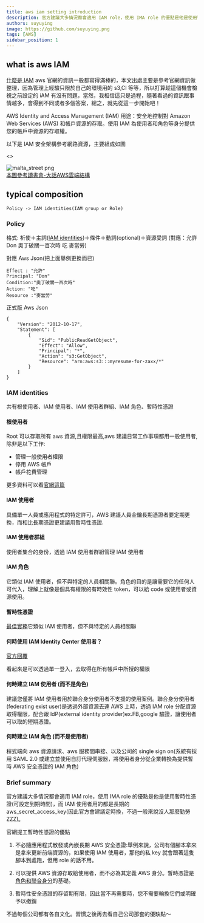 ```yaml
---
title: aws iam setting introduction
description: 官方建議大多情況都會適用 IAM role，使用 IMA role 的優點是他是使用暫時性憑證(可設定到期時間)，而 IAM 使用者用的都是長期的 aws_secret_access_key(因此官方會建議定時換，不過一般來說沒人那麼勤勞 ZZZ)。
authors: suyuying
image: https://github.com/suyuying.png
tags: [AWS]
sidebar_position: 1
---
```


## what is aws IAM

[什麼是 IAM](https://docs.aws.amazon.com/zh_tw/IAM/latest/UserGuide/service_code_examples.html) aws 官網的資訊一般都寫得滿棒的，本文出處主要是參考官網資訊做整理，因為管理上經驗只限於自己的環境用的 s3,CI 等等，所以打算趁這個機會檢視之前設定的 iAM 有沒有問題，當然，我相信這只是過程，隨著看過的資訊跟事情越多，會得到不同或者多個答案，總之，就先從這一步開始吧！

AWS Identity and Access Management (IAM) 用途：安全地控制對 Amazon Web Services (AWS) 和帳戶資源的存取。使用 IAM 為使用者和角色等身分提供您的帳戶中資源的存取權。

<!--truncate-->

以下是 IAM 安全架構參考網路資源，主要組成如圖

<>

  <div style={{ display: "flex", justifyContent: "center" }}>
    <img
      src={require("./iam-structure.png").default}
      alt="malta_street png"
    />
    
  </div>
  <div className="text-center"><a href="https://hackmd.io/@study-group-aws-book/HkhQ2BlRP" target="_blank" >本圖參考讀書會-大話AWS雲端結構
</a></div>
</>

## typical composition

```
Policy -> IAM identities(IAM group or Role)
```

### Policy

格式: 祈使＋主詞([IAM identities](#iam-identities))＋條件＋動詞(optional)＋資源受詞 (對應：允許 Don 奧丁破關一百次時 吃 麥當勞)

對應 Aws Json(把上面舉例更換而已)

```
Effect : "允許"
Principal: "Don"
Condition:"奧丁破關一百次時"
Action: "吃"
Resource :"麥當勞"
```

正式版 Aws Json

```
{
    "Version": "2012-10-17",
    "Statement": [
        {
            "Sid": "PublicReadGetObject",
            "Effect": "Allow",
            "Principal": "*",
            "Action": "s3:GetObject",
            "Resource": "arn:aws:s3:::myresume-for-zaxx/*"
        }
    ]
}
```

### IAM identities

共有根使用者、IAM 使用者、IAM 使用者群組、IAM 角色、暫時性憑證

#### 根使用者

Root 可以存取所有 aws 資源,且權限最高,aws 建議日常工作事項都用一般使用者,除非是以下工作:

- 管理一般使用者權限
- 停用 AWS 帳戶
- 帳戶花費管理

更多資料可以看[官網這篇](https://docs.aws.amazon.com/accounts/latest/reference/root-user-tasks.html)

#### IAM 使用者

具備單一人員或應用程式的特定許可，AWS 建議人員金鑰長期憑證者要定期更換，而相比長期憑證更建議用暫時性憑證.

#### IAM 使用者群組

使用者集合的身份，透過 IAM 使用者群組管理 IAM 使用者

#### IAM 角色

它類似 IAM 使用者，但不與特定的人員相關聯。角色的目的是讓需要它的任何人可代入，理解上就像是個具有權限的有時效性 token，可以給 code 或使用者或資源使用。

#### 暫時性憑證

[最佳實務](https://docs.aws.amazon.com/zh_tw/IAM/latest/UserGuide/best-practices.html)它類似 IAM 使用者，但不與特定的人員相關聯

#### 何時使用 IAM Identity Center 使用者？

[官方回覆](https://docs.aws.amazon.com/zh_tw/IAM/latest/UserGuide/id.html#id_temp-creds)

看起來是可以透過單一登入，去取得在所有帳戶中所授的權限

#### 何時建立 IAM 使用者 (而不是角色)

建議您僅將 IAM 使用者用於聯合身分使用者不支援的使用案例。聯合身分使用者(federating exist user)是透過外部資源去連 AWS 上時，透過 IAM role 分配資源取得權限，配合跟 ldP(external identity provider)ex.FB,google 驗證，讓使用者可以取的短期憑證。

#### 何時建立 IAM 角色 (而不是使用者)

程式端向 aws 資源請求、aws 服務間串接、以及公司的 single sign on(系統有採用 SAML 2.0 或建立並使用自訂代理伺服器，將使用者身分從企業轉換為提供暫時 AWS 安全憑證的 IAM 角色)

### Brief summary

官方建議大多情況都會適用 IAM role，使用 IMA role 的優點是他是使用暫時性憑證(可設定到期時間)，而 IAM 使用者用的都是長期的 aws_secret_access_key(因此官方會建議定時換，不過一般來說沒人那麼勤勞 ZZZ)。

官網提工暫時性憑證的優點

1. 不必隨應用程式散發或內嵌長期 AWS 安全憑證:舉例來說，公司有個腳本拿來是拿來更新前端資源的，如果使用 IAM 使用者，那他的私 key 就會跟著這隻腳本到處跑，但用 role 的話不用。

2. 可以提供 AWS 資源存取給使用者，而不必為其定義 AWS 身分。暫時憑證是[角色和聯合身分](https://docs.aws.amazon.com/zh_tw/IAM/latest/UserGuide/id_roles.html)的基礎。

3. 暫時性安全憑證的存留期有限，因此當不再需要時，您不需要輪換它們或明確予以撤銷

不過每個公司都有各自文化。習慣之後再去看自己公司那套的優缺點～
